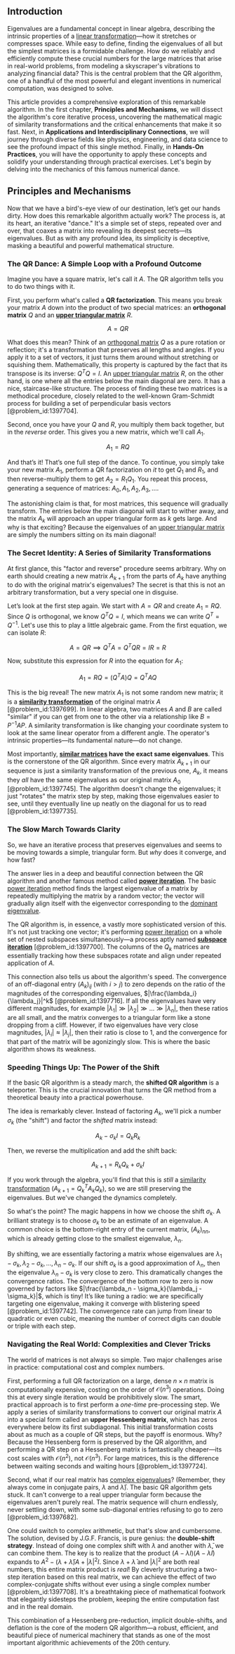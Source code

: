 ## Introduction
Eigenvalues are a fundamental concept in linear algebra, describing the intrinsic properties of a [linear transformation](@article_id:142586)—how it stretches or compresses space. While easy to define, finding the eigenvalues of all but the simplest matrices is a formidable challenge. How do we reliably and efficiently compute these crucial numbers for the large matrices that arise in real-world problems, from modeling a skyscraper's vibrations to analyzing financial data? This is the central problem that the QR algorithm, one of a handful of the most powerful and elegant inventions in numerical computation, was designed to solve.

This article provides a comprehensive exploration of this remarkable algorithm. In the first chapter, **Principles and Mechanisms**, we will dissect the algorithm's core iterative process, uncovering the mathematical magic of similarity transformations and the critical enhancements that make it so fast. Next, in **Applications and Interdisciplinary Connections**, we will journey through diverse fields like physics, engineering, and data science to see the profound impact of this single method. Finally, in **Hands-On Practices**, you will have the opportunity to apply these concepts and solidify your understanding through practical exercises. Let's begin by delving into the mechanics of this famous numerical dance.

## Principles and Mechanisms

Now that we have a bird's-eye view of our destination, let’s get our hands dirty. How does this remarkable algorithm actually work? The process is, at its heart, an iterative "dance." It's a simple set of steps, repeated over and over, that coaxes a matrix into revealing its deepest secrets—its eigenvalues. But as with any profound idea, its simplicity is deceptive, masking a beautiful and powerful mathematical structure.

### The QR Dance: A Simple Loop with a Profound Outcome

Imagine you have a square matrix, let's call it $A$. The QR algorithm tells you to do two things with it.

First, you perform what's called a **QR factorization**. This means you break your matrix $A$ down into the product of two special matrices: an **orthogonal matrix** $Q$ and an **[upper triangular matrix](@article_id:172544)** $R$.

$$A = QR$$

What does this mean? Think of an [orthogonal matrix](@article_id:137395) $Q$ as a pure rotation or reflection; it's a transformation that preserves all lengths and angles. If you apply it to a set of vectors, it just turns them around without stretching or squishing them. Mathematically, this property is captured by the fact that its transpose is its inverse: $Q^T Q = I$. An [upper triangular matrix](@article_id:172544) $R$, on the other hand, is one where all the entries below the main diagonal are zero. It has a nice, staircase-like structure. The process of finding these two matrices is a methodical procedure, closely related to the well-known Gram-Schmidt process for building a set of perpendicular basis vectors [@problem_id:1397704].

Second, once you have your $Q$ and $R$, you multiply them back together, but in the *reverse* order. This gives you a new matrix, which we'll call $A_1$.

$$A_1 = RQ$$

And that’s it! That’s one full step of the dance. To continue, you simply take your new matrix $A_1$, perform a QR factorization on *it* to get $Q_1$ and $R_1$, and then reverse-multiply them to get $A_2 = R_1 Q_1$. You repeat this process, generating a sequence of matrices: $A_0, A_1, A_2, A_3, \dots$.

The astonishing claim is that, for most matrices, this sequence will gradually transform. The entries below the main diagonal will start to wither away, and the matrix $A_k$ will approach an upper triangular form as $k$ gets large. And why is that exciting? Because the eigenvalues of an [upper triangular matrix](@article_id:172544) are simply the numbers sitting on its main diagonal!

### The Secret Identity: A Series of Similarity Transformations

At first glance, this "factor and reverse" procedure seems arbitrary. Why on earth should creating a new matrix $A_{k+1}$ from the parts of $A_k$ have anything to do with the original matrix's eigenvalues? The secret is that this is not an arbitrary transformation, but a very special one in disguise.

Let’s look at the first step again. We start with $A = QR$ and create $A_1 = RQ$. Since $Q$ is orthogonal, we know $Q^T Q = I$, which means we can write $Q^T = Q^{-1}$. Let's use this to play a little algebraic game. From the first equation, we can isolate $R$:

$$A = QR \implies Q^T A = Q^T Q R = IR = R$$

Now, substitute this expression for $R$ into the equation for $A_1$:

$$A_1 = RQ = (Q^T A) Q = Q^T A Q$$

This is the big reveal! The new matrix $A_1$ is not some random new matrix; it is a **[similarity transformation](@article_id:152441)** of the original matrix $A$ [@problem_id:1397699]. In linear algebra, two matrices $A$ and $B$ are called "similar" if you can get from one to the other via a relationship like $B = P^{-1}AP$. A similarity transformation is like changing your coordinate system to look at the same linear operator from a different angle. The operator's intrinsic properties—its fundamental nature—do not change.

Most importantly, **[similar matrices](@article_id:155339) have the exact same eigenvalues**. This is the cornerstone of the QR algorithm. Since every matrix $A_{k+1}$ in our sequence is just a similarity transformation of the previous one, $A_k$, it means they *all* have the same eigenvalues as our original matrix $A_0$ [@problem_id:1397745]. The algorithm doesn't change the eigenvalues; it just "rotates" the matrix step by step, making those eigenvalues easier to see, until they eventually line up neatly on the diagonal for us to read [@problem_id:1397735].

### The Slow March Towards Clarity

So, we have an iterative process that preserves eigenvalues and seems to be moving towards a simple, triangular form. But *why* does it converge, and how fast?

The answer lies in a deep and beautiful connection between the QR algorithm and another famous method called **[power iteration](@article_id:140833)**. The basic [power iteration](@article_id:140833) method finds the largest eigenvalue of a matrix by repeatedly multiplying the matrix by a random vector; the vector will gradually align itself with the eigenvector corresponding to the [dominant eigenvalue](@article_id:142183).

The QR algorithm is, in essence, a vastly more sophisticated version of this. It's not just tracking one vector; it's performing [power iteration](@article_id:140833) on a whole set of nested subspaces simultaneously—a process aptly named **[subspace iteration](@article_id:167772)** [@problem_id:1397700]. The columns of the $Q_k$ matrices are essentially tracking how these subspaces rotate and align under repeated application of $A$.

This connection also tells us about the algorithm's speed. The convergence of an off-diagonal entry $(A_k)_{ij}$ (with $i > j$) to zero depends on the ratio of the magnitudes of the corresponding eigenvalues, $|\frac{\lambda_i}{\lambda_j}|^k$ [@problem_id:1397716]. If all the eigenvalues have very different magnitudes, for example $|\lambda_1| \gg |\lambda_2| \gg \dots \gg |\lambda_n|$, then these ratios are all small, and the matrix converges to a triangular form like a stone dropping from a cliff. However, if two eigenvalues have very close magnitudes, $|\lambda_i| \approx |\lambda_j|$, then their ratio is close to 1, and the convergence for that part of the matrix will be agonizingly slow. This is where the basic algorithm shows its weakness.

### Speeding Things Up: The Power of the Shift

If the basic QR algorithm is a steady march, the **shifted QR algorithm** is a teleporter. This is the crucial innovation that turns the QR method from a theoretical beauty into a practical powerhouse.

The idea is remarkably clever. Instead of factoring $A_k$, we'll pick a number $\sigma_k$ (the "shift") and factor the *shifted* matrix instead:

$$A_k - \sigma_k I = Q_k R_k$$

Then, we reverse the multiplication and add the shift back:

$$A_{k+1} = R_k Q_k + \sigma_k I$$

If you work through the algebra, you'll find that this is *still* a [similarity transformation](@article_id:152441) ($A_{k+1} = Q_k^T A_k Q_k$), so we are still preserving the eigenvalues. But we've changed the dynamics completely.

So what's the point? The magic happens in how we choose the shift $\sigma_k$. A brilliant strategy is to choose $\sigma_k$ to be an estimate of an eigenvalue. A common choice is the bottom-right entry of the current matrix, $(A_k)_{nn}$, which is already getting close to the smallest eigenvalue, $\lambda_n$.

By shifting, we are essentially factoring a matrix whose eigenvalues are $\lambda_1 - \sigma_k, \lambda_2 - \sigma_k, \dots, \lambda_n - \sigma_k$. If our shift $\sigma_k$ is a good approximation of $\lambda_n$, then the eigenvalue $\lambda_n - \sigma_k$ is very close to zero. This dramatically changes the convergence ratios. The convergence of the bottom row to zero is now governed by factors like $|\frac{\lambda_n - \sigma_k}{\lambda_j - \sigma_k}|$, which is tiny! It’s like tuning a radio: we are specifically targeting one eigenvalue, making it converge with blistering speed [@problem_id:1397742]. The convergence rate can jump from linear to quadratic or even cubic, meaning the number of correct digits can double or triple with each step.

### Navigating the Real World: Complexities and Clever Tricks

The world of matrices is not always so simple. Two major challenges arise in practice: computational cost and complex numbers.

First, performing a full QR factorization on a large, dense $n \times n$ matrix is computationally expensive, costing on the order of $\mathcal{O}(n^3)$ operations. Doing this at every single iteration would be prohibitively slow. The smart, practical approach is to first perform a *one-time* pre-processing step. We apply a series of similarity transformations to convert our original matrix $A$ into a special form called an **upper Hessenberg matrix**, which has zeros everywhere below its first subdiagonal. This initial transformation costs about as much as a couple of QR steps, but the payoff is enormous. Why? Because the Hessenberg form is preserved by the QR algorithm, and performing a QR step on a Hessenberg matrix is fantastically cheaper—its cost scales with $\mathcal{O}(n^2)$, not $\mathcal{O}(n^3)$. For large matrices, this is the difference between waiting seconds and waiting hours [@problem_id:1397724].

Second, what if our real matrix has [complex eigenvalues](@article_id:155890)? (Remember, they always come in conjugate pairs, $\lambda$ and $\bar{\lambda}$). The basic QR algorithm gets stuck. It can't converge to a real upper triangular form because the eigenvalues aren't purely real. The matrix sequence will churn endlessly, never settling down, with some sub-diagonal entries refusing to go to zero [@problem_id:1397682].

One could switch to complex arithmetic, but that's slow and cumbersome. The solution, devised by J.G.F. Francis, is pure genius: the **double-shift strategy**. Instead of doing one complex shift with $\lambda$ and another with $\bar{\lambda}$, we can combine them. The key is to realize that the product $(A - \lambda I)(A - \bar{\lambda} I)$ expands to $A^2 - (\lambda + \bar{\lambda})A + |\lambda|^2 I$. Since $\lambda + \bar{\lambda}$ and $|\lambda|^2$ are both real numbers, this entire matrix product is *real*! By cleverly structuring a two-step iteration based on this real matrix, we can achieve the effect of two complex-conjugate shifts without ever using a single complex number [@problem_id:1397708]. It's a breathtaking piece of mathematical footwork that elegantly sidesteps the problem, keeping the entire computation fast and in the real domain.

This combination of a Hessenberg pre-reduction, implicit double-shifts, and deflation is the core of the modern QR algorithm—a robust, efficient, and beautiful piece of numerical machinery that stands as one of the most important algorithmic achievements of the 20th century.